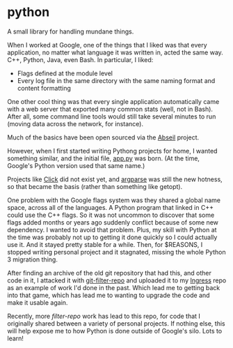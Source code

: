 # python
A small library for handling mundane things.

When I worked at Google, one of the things that I liked was that every application, no matter what language it was written in, acted the same way.  C++, Python, Java, even Bash.  In particular, I liked:
* Flags defined at the module level
* Every log file in the same directory with the same naming format and content formatting

One other cool thing was that every single application automatically came with a web server that exported many common stats (well, not in Bash).  After all, some command line tools would still take several minutes to run (moving data across the network, for instance).

Much of the basics have been open sourced via the [Abseil](https://github.com/abseil) project.

However, when I first started writing Pythong projects for home, I wanted something similar, and the initial file, [app.py](https://github.com/nexushoratio/python/commit/ccb8792a059081e58b8af8f177466f3ada9d2d4d) was born.  (At the time, Google's Python version used that same name.)

Projects like [Click](https://palletsprojects.com/p/click/) did not exist yet, and [argparse](https://docs.python.org/3/library/argparse.html) was still the new hotness, so that became the basis (rather than something like getopt).

One problem with the Google flags system was they shared a global name space, across all of the languages.  A Python program that linked in C++ could use the C++ flags.  So it was not uncommon to discover that some flags added months or years ago suddenly conflict because of some new dependency.  I wanted to avoid that problem.  Plus, my skill with Python at the time was probably not up to getting it done quickly so I could actually use it.  And it stayed pretty stable for a while.  Then, for $REASONS, I stopped writing personal project and it stagnated, missing the whole Python 3 migration thing.

After finding an archive of the old git repository that had this, and other code in it, I attacked it with [git-filter-repo](https://github.com/newren/git-filter-repo) and uploaded it to my [Ingress](https://github.com/nexushoratio/ingress) repo as an example of work I'd done in the past.  Which lead me to getting back into that game, which has lead me to wanting to upgrade the code and make it usable again.

Recently, more *filter-repo* work has lead to this repo, for code that I originally shared between a variety of personal projects.  If nothing else, this will help expose me to how Python is done outside of Google's silo.  Lots to learn!

